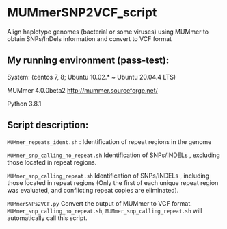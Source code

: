# MUMmerSNP2VCF_script
Align haplotype genomes (bacterial or some viruses) using MUMmer to obtain SNPs/InDels information and convert to VCF format

## My running environment (pass-test):

System:	(centos 7, 8; Ubuntu 10.02.* ~ Ubuntu 20.04.4 LTS)

MUMmer 4.0.0beta2	http://mummer.sourceforge.net/

Python 3.8.1

## Script description:
`MUMmer_repeats_ident.sh`	: 	Identification of repeat regions in the genome

`MUMmer_snp_calling_no_repeat.sh` 	Identification of SNPs/INDELs , excluding those located in repeat  regions.

`MUMmer_snp_calling_repeat.sh` 	Identification of SNPs/INDELs , including those located in repeat regions (Only the first of each unique repeat region was evaluated, and conflicting repeat copies are eliminated).

`MUMmerSNPs2VCF.py`	Convert the output of MUMmer to VCF format. `MUMmer_snp_calling_no_repeat.sh`, `MUMmer_snp_calling_repeat.sh` will automatically call this script.

